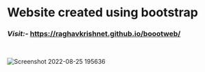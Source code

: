 # Website created using bootstrap
### *Visit:-* <a href="https://raghavkrishnet.github.io/boootweb/">https://raghavkrishnet.github.io/boootweb/</a>
<br>


![Screenshot 2022-08-25 195636](https://user-images.githubusercontent.com/66867030/190922101-900a30c0-7359-4dba-99a3-c14e9439e3bf.jpg)
